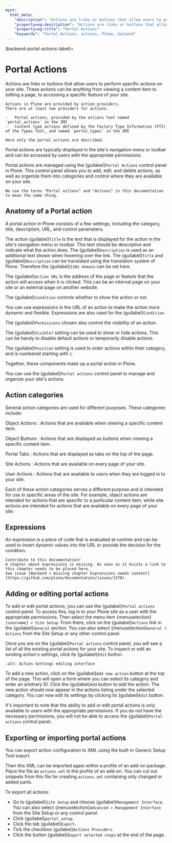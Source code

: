 ```yaml
---
myst:
  html_meta:
    "description": "Actions are links or buttons that allow users to perform specific actions on your site."
    "property=og:description": "Actions are links or buttons that allow users to perform specific actions on your site."
    "property=og:title": "Portal Actions"
    "keywords": "Portal Actions, actions, Plone, backend"
---
```


(backend-portal-actions-label)=

# Portal Actions

Actions are links or buttons that allow users to perform specific actions on your site.
These actions can be anything from viewing a content item to editing a page, to accessing a specific feature of your site.

```{note}
Actions in Plone are provided by action providers.
There are at least two providers for actions.

-   Portal actions, provided by the actions tool named `portal_actions` in the ZMI
-   Content type actions defined by the Factory Type Information (FTI) of the Types Tool, and named `portal_types` in the ZMI

Here only the portal actions are described.
```

Portal actions are typically displayed in the site's navigation menu or toolbar and can be accessed by users with the appropriate permissions.

Portal actions are managed using the {guilabel}`Portal Actions` control panel in Plone.
This control panel allows you to add, edit, and delete actions, as well as organize them into categories and control where they are available on your site.

```{note}
We use the terms "Portal actions" and "Actions" in this documentation to mean the same thing.
```

## Anatomy of a Portal action

A portal action in Plone consists of a few settings, including the category, title, description, URL, and control parameters.

The action {guilabel}`Title` is the text that is displayed for the action in the site's navigation menu or toolbar.
This text should be descriptive and indicate what the action does.
The {guilabel}`Description` is used as an additional text shown when hovering over the link.
The {guilabel}`Title` and {guilabel}`Description` can be translated using the translation system of Plone.
Therefore the {guilabel}`I18n domain` can be set here.

The {guilabel}`Action URL` is the address of the page or feature that the action will access when it is clicked.
This can be an internal page on your site or an external page on another website.

The {guilabel}`Condition` controls whether to show the action or not.

You can use expressions in the URL of an action to make the action more dynamic and flexible.
Expressions are also used for the {guilabel}`Condition`.

The {guilabel}`Permissions` chosen also control the visibility of an action.

The {guilabel}`Visible?` setting can be used to show or hide actions.
This can be handy to disable default actions or temporarily disable actions.

The {guilabel}`Position` setting is used to order actions within their category, and is numbered starting with `1`.

Together, these components make up a portal action in Plone.

You can use the {guilabel}`Portal actions` control panel to manage and organize your site's actions.

## Action categories

Several action categories are used for different purposes.
These categories include:

Object Actions
: Actions that are available when viewing a specific content item.

Object Buttons
: Actions that are displayed as buttons when viewing a specific content item.

Portal Tabs
: Actions that are displayed as tabs on the top of the page.

Site Actions
: Actions that are available on every page of your site.

User Actions
: Actions that are available to users when they are logged in to your site.

Each of these action categories serves a different purpose and is intended for use in specific areas of the site.
For example, object actions are intended for actions that are specific to a particular content item, while site actions are intended for actions that are available on every page of your site.

## Expressions

An expression is a piece of code that is evaluated at runtime and can be used to insert dynamic values into the URL or provide the decision for the condition.

```{todo}
Contribute to this documentation!
A chapter about expressions is missing. As soon as it exists a link to this chapter needs to be placed here.
See issue [Backend > missing chapter Expressions needs content](https://github.com/plone/documentation/issues/1370).
```

## Adding or editing portal actions

To add or edit portal actions, you can use the {guilabel}`Portal actions` control panel.
To access this, log in to your Plone site as a user with the appropriate permissions.
Then select the menu item {menuselection}`[username] > Site Setup`.
From there, click on the {guilabel}`Actions` link in the {guilabel}`General` section.
You can also select {menuselection}`General > Actions` from the Site Setup or any other control panel.

Once you are on the {guilabel}`Portal actions` control panel, you will see a list of all the existing portal actions for your site.
To inspect or edit an existing action's settings, click its {guilabel}`Edit` button.

```{image} /_static/backend/control-panel-action-edit-settings.png
:alt: Action Settings editing interface
```

To add a new action, click on the {guilabel}`Add new action` button at the top of the page.
This will open a form where you can select its category and enter an arbitrary ID.
Click the {guilabel}`Add` button to add the action.
The new action should now appear in the actions listing under the selected category.
You can now edit its settings by clicking its {guilabel}`Edit` button.

It's important to note that the ability to add or edit portal actions is only available to users with the appropriate permissions.
If you do not have the necessary permissions, you will not be able to access the {guilabel}`Portal actions` control panel.

## Exporting or importing portal actions

You can export action configuration to XML using the built-in Generic Setup Tool export.

Then this XML can be imported again within a profile of an add-on package.
Place the file as `actions.xml` in the profile of an add-on.
You can cut out snippets from this file for creating `actions.xml` containing only changed or added parts.

To export all actions:

- Go to {guilabel}`Site Setup` and choose {guilabel}`Management Interface`.
  You can also select {menuselection}`Advanced > Management Interface` from the Site Setup or any control panel.
- Click {guilabel}`portal_setup`.
- Click the tab {guilabel}`Export`.
- Tick the checkbox {guilabel}`Actions Providers`.
- Click the button {guilabel}`Export selected steps` at the end of the page.

